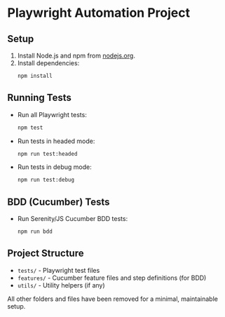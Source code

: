 
# Playwright Automation Project

## Setup

1. Install Node.js and npm from [nodejs.org](https://nodejs.org/).
2. Install dependencies:
   ```sh
   npm install
   ```

## Running Tests

- Run all Playwright tests:
  ```sh
  npm test
  ```
- Run tests in headed mode:
  ```sh
  npm run test:headed
  ```
- Run tests in debug mode:
  ```sh
  npm run test:debug
  ```

## BDD (Cucumber) Tests

- Run Serenity/JS Cucumber BDD tests:
  ```sh
  npm run bdd
  ```

## Project Structure

- `tests/` - Playwright test files
- `features/` - Cucumber feature files and step definitions (for BDD)
- `utils/` - Utility helpers (if any)

All other folders and files have been removed for a minimal, maintainable setup.
